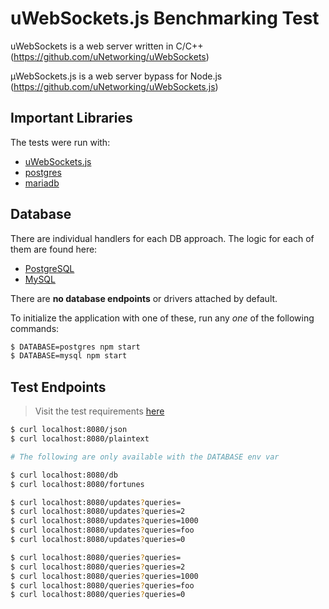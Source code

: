 # uWebSockets.js Benchmarking Test

uWebSockets is a web server written in C/C++ (https://github.com/uNetworking/uWebSockets)

µWebSockets.js is a web server bypass for Node.js (https://github.com/uNetworking/uWebSockets.js)

## Important Libraries

The tests were run with:

- [uWebSockets.js](https://github.com/uNetworking/uWebSockets.js/)
- [postgres](https://github.com/porsager/postgres/)
- [mariadb](https://github.com/mariadb-corporation/mariadb-connector-nodejs/)

## Database

There are individual handlers for each DB approach. The logic for each of them are found here:

- [PostgreSQL](src/database/postgres.js)
- [MySQL](src/database/mysql.js)

There are **no database endpoints** or drivers attached by default.

To initialize the application with one of these, run any _one_ of the following commands:

```sh
$ DATABASE=postgres npm start
$ DATABASE=mysql npm start
```

## Test Endpoints

> Visit the test requirements [here](https://github.com/TechEmpower/FrameworkBenchmarks/wiki/Project-Information-Framework-Tests-Overview)

```sh
$ curl localhost:8080/json
$ curl localhost:8080/plaintext

# The following are only available with the DATABASE env var

$ curl localhost:8080/db
$ curl localhost:8080/fortunes

$ curl localhost:8080/updates?queries=
$ curl localhost:8080/updates?queries=2
$ curl localhost:8080/updates?queries=1000
$ curl localhost:8080/updates?queries=foo
$ curl localhost:8080/updates?queries=0

$ curl localhost:8080/queries?queries=
$ curl localhost:8080/queries?queries=2
$ curl localhost:8080/queries?queries=1000
$ curl localhost:8080/queries?queries=foo
$ curl localhost:8080/queries?queries=0
```

